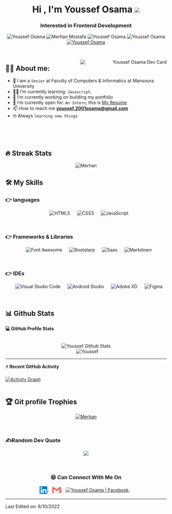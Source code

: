 <h1 align="center">Hi , I'm Youssef Osama <img src="https://media.giphy.com/media/hvRJCLFzcasrR4ia7z/giphy.gif" width="38"></h1>
<h3 align="center">Interested in Frontend Development</h3>

<p align="center"> 
	<img src="https://komarev.com/ghpvc/?username=merhanmostafa47&label=Profile%20views&color=0e75b6&style=flat" alt="Youssef Osama" /> 
	<!--<img src="https://github.com/YoussefOs2?tab=repositories" alt="Youssef Osama" />-->
	<img src="https://img.shields.io/github/followers/merhanmostafa47?label=Followers" alt="Merhan Mostafa" />
	<img src="https://hits.seeyoufarm.com/api/count/incr/badge.svg?url=https%3A%2F%2Fgithub.com%2F/merhanmostafa47/1212%2Fhit-counter" alt="Youssef Osama" />
        <img src="https://wakatime.com/badge/user/ae4e74c8-3a6a-4de1-a890-24a13ae4568d.svg" alt="Youssef Osama" />
	<a href="https://www.frontendmentor.io/profile/YoussefOs2"><img src="https://img.shields.io/badge/Front--end%20Mentor-Follow-blue" alt="Youssef Osama" /></a>
</p>

<br>


<a href="https://app.daily.dev/Youssef_Os2" align='right'><img align='right' src="#" width="270" alt="Youssef Osama Dev Card"/></a>

## :sassy_man:  About me:
- :school: I am a `Senior` at Faculty of Computers & Informatics at Mansoura University
- :student: I’m currently learning: `Javascript`.
- 🔭 I’m currently working on building my portfolio 
- :thinking: I’m currently open for: `An Intern`, this is [My Resume](https://www.canva.com/design/DAFhHNNa3U4/1bf3t0e7DF_1wlBjHjosaA/edit?utm_content=DAFhHNNa3U4&utm_campaign=designshare&utm_medium=link2&utm_source=sharebutton)
- 📫 How to reach me **youssef.2001osama@gmail.com**
- :nerd_face: Always `learning new things`

<br>
<br>
<br>

## 🔥 Streak Stats

<p align="center"><img src="https://github-readme-streak-stats.herokuapp.com/?user=merhanmostafa47&theme=tokyonight" alt="Merhan" /></p>


## 🛠️ My Skills

### 👉 languages

<p align="center"> 
  &emsp;
    <img alt="HTML5" src="https://img.shields.io/badge/HTML5-E34F26?style=for-the-badge&logo=html5&logoColor=white">
  &emsp;
   <img alt="CSS3" src="https://img.shields.io/badge/CSS3-1572B6?style=for-the-badge&logo=css3&logoColor=white">
  &emsp;
   <img alt="JavaScript" src="https://img.shields.io/badge/JavaScript-323330?style=for-the-badge&logo=javascript&logoColor=F7DF1E">
	
</p>

<br>

 ### 👉 Frameworks & Libraries

<p align="center">
  &emsp;
 <img alt="Font Awesome" src="https://img.shields.io/badge/Font_Awesome-339AF0?style=for-the-badge&logo=fontawesome&logoColor=white">
  &emsp;
 <img alt="Bootstarp" src="https://img.shields.io/badge/Bootstrap-563D7C?style=for-the-badge&logo=bootstrap&logoColor=white">
 &emsp;
   <img alt="Saas" src="https://img.shields.io/badge/Sass-CC6699?style=for-the-badge&logo=sass&logoColor=white">
  &emsp;
    <img alt="Markdown" src="https://img.shields.io/badge/Markdown-000000?style=for-the-badge&logo=markdown&logoColor=white">
</p>

<br>

 ### 👉 IDEs
 
<p align="center">
  &emsp;
  <img alt="Visual Studio Code" src="https://img.shields.io/badge/Visual_Studio_Code-0078D4?style=for-the-badge&logo=visual%20studio%20code&logoColor=whit">
 &emsp;
    <img alt="Android Studio" src="https://img.shields.io/badge/Android_Studio-3DDC84?style=for-the-badge&logo=android-studio&logoColor=white" />
  &emsp; 
   <img alt="Adobe XD" src="https://img.shields.io/badge/Adobe%20XD-470137?style=for-the-badge&logo=Adobe%20XD&logoColor=#FF61F6" />
  &emsp; 
   <img alt="Figma" src="https://img.shields.io/badge/Figma-F24E1E?style=for-the-badge&logo=figma&logoColor=white" />
</p>

<br>

## 📊 Github Stats

  <summary><b>💻 GitHub Profile Stats</b></summary>
  <br/>
  <p align="center">
<img alt="Youssef Github Stats" src="#" height="192px"/>
	  <br/>
&nbsp;
	<img src="#" alt="Youssef" height="190px"/>
  <br/>
	
  </p>

----

  <summary><b>⚡ Recent GitHub Activity</b></summary>
  <br/>
    <a href="https://github.com/merhanmostafa47"><img alt="Activity Graph" src="https://github-readme-activity-graph.cyclic.app/graph?username=merhanmostafa47&theme=tokyo-night"></a>
  <br/>

<br/>

## :trophy: Git profile Trophies

<p align="center"> <a href="https://github.com/ryo-ma/github-profile-trophy"><img src="https://github-profile-trophy.vercel.app/?username=merhanmostafa47&layout=compact&theme=onestar" alt="Merhan" /></a> </p>

<br>

### ✍️Random Dev Quote

<p align="center">
<img src="https://quotes-github-readme.vercel.app/api?type=horizontal&theme=tokyonight">
</p>

<br>

<div align="center">

  <h3><b>😄 Can Connect With Me On</b></h3>

  </div>

<p align="center">

<a href="https://www.linkedin.com/in/youssef-osama-532297180/" target="_blank">
  <img align="center" alt="Youssef Osama | Linkedin" width="24px" src="https://github.com/SatYu26/SatYu26/blob/master/Assets/Linkedin.svg" />
</a> &nbsp;&nbsp;
	
<a href="mailto:youssef.2001osama@gmail.com">
  <img align="center" alt="Youssef Osama | Gmail" width="26px" src="https://github.com/SatYu26/SatYu26/blob/master/Assets/Gmail.svg" />
</a> &nbsp;&nbsp;

<a href="https://www.facebook.com/YoussefOsama2020" target="_blank">
<img align="center" alt="Youssef Osama | Facebook" width="24px" src="https://upload.wikimedia.org/wikipedia/en/thumb/0/04/Facebook_f_logo_%282021%29.svg/100px-Facebook_f_logo_%282021%29.svg.png" />
</a> &nbsp;&nbsp;

</p>

-----

Last Edited on: 6/10/2022

